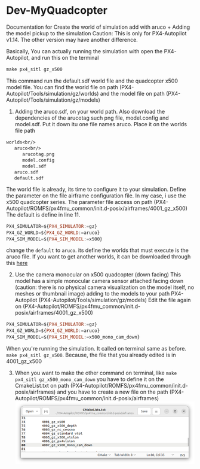 # Dev-MyQuadcopter

Documentation for Create the world of simulation add with aruco + Adding the model pickup to the simulation
Caution: This is only for PX4-Autopilot v1.14. The other version may have another difference. 

Basically, You can actually running the simulation with open the PX4-Autopilot, and run this on the terminal
```javascript
make px4_sitl gz_x500
```
This command run the default.sdf world file and the quadcopter x500 model file.
You can find the world file on path (PX4-Autopilot/Tools/simulation/gz/worlds)
and the model file on path (PX4-Autopilot/Tools/simulation/gz/models)

1. Adding the aruco.sdf, on your world path. Also download the dependencies of the arucotag such png file, model.config and  model.sdf.
Put it down itu one file names aruco. Place it on the worlds file path
```shell
worlds<br/>
   aruco<br/>
      arucotag.png
      model.config
      model.sdf
   aruco.sdf
   default.sdf
```
The world file is already, its time to configure it to your simulation.
Define the parameter on the file airframe configuration file. In my case, i use the x500 quadcopter series.
The parameter file access on path (PX4-Autopilot/ROMFS/px4fmu_common/init.d-posix/airframes/4001_gz_x500)
The default is define in line 11.
```javascript
PX4_SIMULATOR=${PX4_SIMULATOR:=gz}
PX4_GZ_WORLD=${PX4_GZ_WORLD:=aruco}
PX4_SIM_MODEL=${PX4_SIM_MODEL:=x500}
```
change the `default` to `aruco`.
its define the worlds that must execute is the aruco file.
If you want to get another worlds, it can be downloaded through this [here](https://github.com/PX4/PX4-gazebo-models.git)

2. Use the camera monocular on x500 quadcopter (down facing)
This model has a simple monocular camera sensor attached facing down (caution: there is no physical camera visualization on the model itself, no meshes or thumbnail image)
adding to the models to your path PX4-Autopilot (PX4-Autopilot/Tools/simulation/gz/models)
Edit the file again on (PX4-Autopilot/ROMFS/px4fmu_common/init.d-posix/airframes/4001_gz_x500)
```javascript
PX4_SIMULATOR=${PX4_SIMULATOR:=gz}
PX4_GZ_WORLD=${PX4_GZ_WORLD:=aruco}
PX4_SIM_MODEL=${PX4_SIM_MODEL:=x500_mono_cam_down}
```
When you're running the simulation. It called on terminal same as before. `make px4_sitl gz_x500`.
Because, the file that you already edited is in 4001_gz_x500

3. When you want to make the other command on terminal, like `make px4_sitl gz_x500_mono_cam_down` you have to define it on the CmakeList.txt on path (PX4-Autopilot/ROMFS/px4fmu_common/init.d-posix/airframes)
and you have to create a new file on the path (PX4-Autopilot/ROMFS/px4fmu_common/init.d-posix/airframes)
![Add the command make px4_sitl gz_x500_mono_cam_down](gz_x500_mono_cam_down.png)
